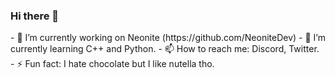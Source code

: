 ### Hi there 👋

<!--
**SammySM/SammySM** is a ✨ _special_ ✨ repository because its `README.md` (this file) appears on your GitHub profile. --!>

- 🔭 I’m currently working on Neonite (https://github.com/NeoniteDev)
- 🌱 I’m currently learning C++ and Python.
- 📫 How to reach me: Discord, Twitter.
- ⚡ Fun fact: I hate chocolate but I like nutella tho.

